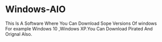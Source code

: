 # Windows-AIO
This Is A Software Where You Can Download Sope Versions Of windows For example Windows 10 ,Windows XP.You Can Download Pirated And Orignal Also.
